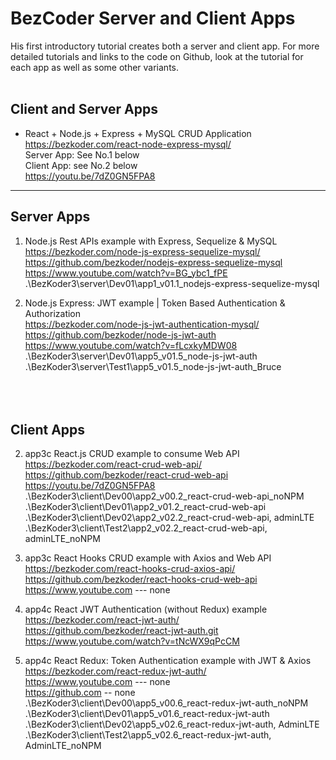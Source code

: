 # BezCoder Server and Client Apps

His first introductory tutorial creates both a server and client app.  For more
detailed tutorials and links to the code on Github, look at the tutorial
for each app as well as some other variants. <br><br>

## Client and Server Apps
  - React + Node.js + Express + MySQL CRUD Application  
    https://bezkoder.com/react-node-express-mysql/  
    Server App: See No.1 below  
    Client App: see No.2 below  
    https://youtu.be/7dZ0GN5FPA8  

-------------------------------------------------------------------------

 ## Server Apps 
 1. Node.js Rest APIs example with Express, Sequelize & MySQL
    https://bezkoder.com/node-js-express-sequelize-mysql/  
    https://github.com/bezkoder/nodejs-express-sequelize-mysql  
    https://www.youtube.com/watch?v=BG_ybc1_fPE  
    .\BezKoder3\server\Dev01\app1\_v01.1_nodejs-express-sequelize-mysql  

 5. Node.js Express: JWT example | Token Based Authentication & Authorization   
    https://bezkoder.com/node-js-jwt-authentication-mysql/  
    https://github.com/bezkoder/node-js-jwt-auth  
    https://www.youtube.com/watch?v=fLcxkyMDW08  
    .\BezKoder3\server\Dev01\app5\_v01.5_node-js-jwt-auth  
    .\BezKoder3\server\Test1\app5\_v01.5_node-js-jwt-auth_Bruce<br><br><br><br>  


 ## Client Apps
 2. app3c React.js CRUD example to consume Web API  
    https://bezkoder.com/react-crud-web-api/  
    https://github.com/bezkoder/react-crud-web-api  
    https://youtu.be/7dZ0GN5FPA8  
    .\BezKoder3\client\Dev00\app2\_v00.2_react-crud-web-api_noNPM  
    .\BezKoder3\client\Dev01\app2\_v01.2_react-crud-web-api  
    .\BezKoder3\client\Dev02\app2\_v02.2_react-crud-web-api, adminLTE  
    .\BezKoder3\client\Test2\app2\_v02.2_react-crud-web-api, adminLTE_noNPM  

 3. app3c React Hooks CRUD example with Axios and Web API
    https://bezkoder.com/react-hooks-crud-axios-api/  
    https://github.com/bezkoder/react-hooks-crud-web-api  
    https://www.youtube.com --- none

 4. app4c React JWT Authentication (without Redux) example  
    https://bezkoder.com/react-jwt-auth/  
    https://github.com/bezkoder/react-jwt-auth.git  
    https://www.youtube.com/watch?v=tNcWX9qPcCM  

 6. app4c React Redux: Token Authentication example with JWT & Axios  
    https://bezkoder.com/react-redux-jwt-auth/  
    https://www.youtube.com --- none  
    https://github.com  -- none  
    .\BezKoder3\client\Dev00\app5\_v00.6_react-redux-jwt-auth_noNPM  
    .\BezKoder3\client\Dev01\app5\_v01.6_react-redux-jwt-auth  
    .\BezKoder3\client\Dev02\app5\_v02.6_react-redux-jwt-auth, AdminLTE  
    .\BezKoder3\client\Test2\app5\_v02.6_react-redux-jwt-auth, AdminLTE_noNPM  